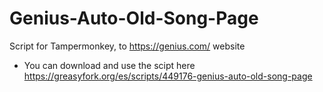 # Genius-Auto-Old-Song-Page
Script for Tampermonkey, to https://genius.com/ website
- You can download and use the scipt here https://greasyfork.org/es/scripts/449176-genius-auto-old-song-page
